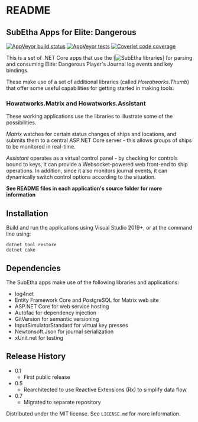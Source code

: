 # README #

## SubEtha Apps for Elite: Dangerous

[![AppVeyor build status](https://img.shields.io/appveyor/ci/johnnysaucepn/subetha-apps/master)](https://ci.appveyor.com/project/johnnysaucepn/subetha-apps/branch/master)
[![AppVeyor tests](https://img.shields.io/appveyor/tests/johnnysaucepn/subetha-apps/master)](https://ci.appveyor.com/project/johnnysaucepn/subetha-apps/build/tests?branch=master)
[![Coverlet code coverage](https://img.shields.io/codecov/c/github/johnnysaucepn/SubEtha.Apps/master)](https://codecov.io/gh/johnnysaucepn/SubEtha.Apps)

This is a set of .NET Core apps that use the [![SubEtha libraries](https://github.com/johnnysaucepn/SubEtha)] for parsing and consuming Elite: Dangerous Player's Journal log events and key bindings.

These make use of a set of additional libraries (called *Howatworks.Thumb*) that offer some useful capabilities for getting started in making tools.

### Howatworks.Matrix and Howatworks.Assistant

These working applications use the libraries to illustrate some of the possibilities.

*Matrix* watches for certain status changes of ships and locations, and submits them to a central ASP.NET Core server - this allows groups of ships to be monitored in real-time.

*Assistant* operates as a virtual control panel - by checking for controls bound to keys, it can provide a Websocket-powered web front-end to ship operations. In addition, since it also monitors journal events, it can dynamically switch control options according to the situation.

**See README files in each application's source folder for more information**

## Installation

Build and run the applications using Visual Studio 2019+, or at the command line using:
```
dotnet tool restore
dotnet cake
```

## Dependencies

The SubEtha apps make use of the following libraries and applications:
* log4net
* Entity Framework Core and PostgreSQL for Matrix web site
* ASP.NET Core for web service hosting
* Autofac for dependency injection
* GitVersion for semantic versioning
* InputSimulatorStandard for virtual key presses
* Newtonsoft.Json for journal serialization
* xUnit.net for testing

## Release History

* 0.1
  * First public release
* 0.5
  * Rearchitected to use Reactive Extensions (Rx) to simplify data flow
* 0.7
  * Migrated to separate repository
  
Distributed under the MIT license. See ``LICENSE.md`` for more information.
